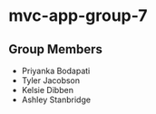# mvc-app-group-7

## Group Members
- Priyanka Bodapati
- Tyler Jacobson
- Kelsie Dibben
- Ashley Stanbridge
